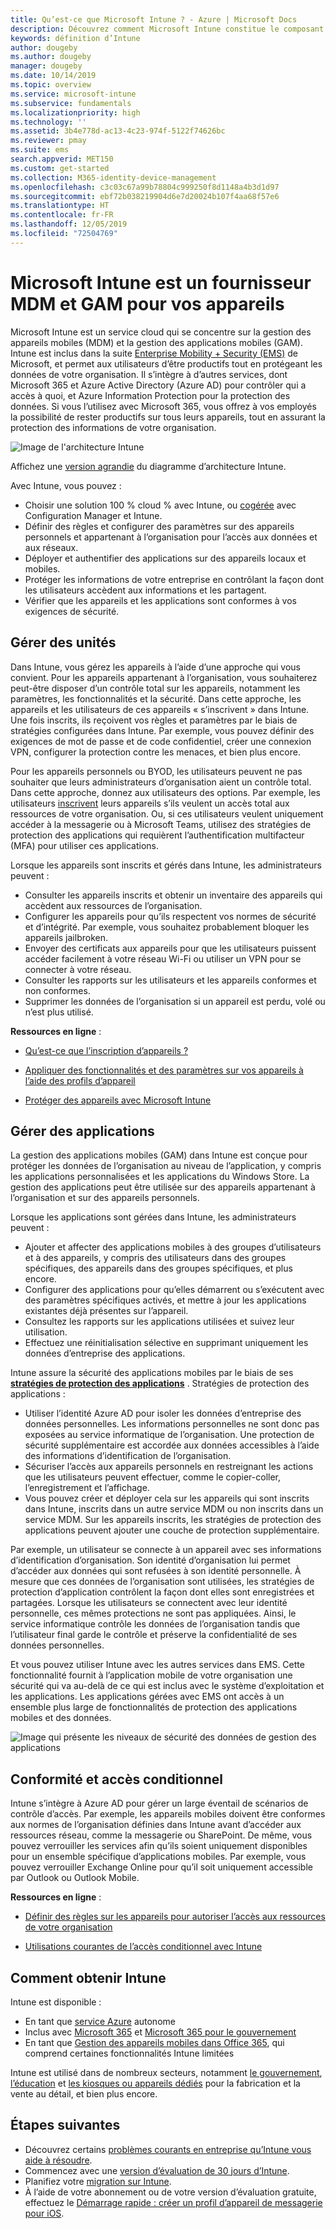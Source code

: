 ```yaml
---
title: Qu’est-ce que Microsoft Intune ? - Azure | Microsoft Docs
description: Découvrez comment Microsoft Intune constitue le composant de gestion des appareils mobiles (MDM) et de gestion des applications mobiles (MAM) de la solution Enterprise Mobility + Security, et comment il permet de protéger les données de l’entreprise.
keywords: définition d’Intune
author: dougeby
ms.author: dougeby
manager: dougeby
ms.date: 10/14/2019
ms.topic: overview
ms.service: microsoft-intune
ms.subservice: fundamentals
ms.localizationpriority: high
ms.technology: ''
ms.assetid: 3b4e778d-ac13-4c23-974f-5122f74626bc
ms.reviewer: pmay
ms.suite: ems
search.appverid: MET150
ms.custom: get-started
ms.collection: M365-identity-device-management
ms.openlocfilehash: c3c03c67a99b78804c999250f8d1148a4b3d1d97
ms.sourcegitcommit: ebf72b038219904d6e7d20024b107f4aa68f57e6
ms.translationtype: HT
ms.contentlocale: fr-FR
ms.lasthandoff: 12/05/2019
ms.locfileid: "72504769"
---
```

# <a name="microsoft-intune-is-an-mdm-and-mam-provider-for-your-devices"></a>Microsoft Intune est un fournisseur MDM et GAM pour vos appareils

Microsoft Intune est un service cloud qui se concentre sur la gestion des appareils mobiles (MDM) et la gestion des applications mobiles (GAM). Intune est inclus dans la suite [Enterprise Mobility + Security (EMS)](https://www.microsoft.com/microsoft-365/enterprise-mobility-security) de Microsoft, et permet aux utilisateurs d’être productifs tout en protégeant les données de votre organisation. Il s’intègre à d’autres services, dont Microsoft 365 et Azure Active Directory (Azure AD) pour contrôler qui a accès à quoi, et Azure Information Protection pour la protection des données. Si vous l’utilisez avec Microsoft 365, vous offrez à vos employés la possibilité de rester productifs sur tous leurs appareils, tout en assurant la protection des informations de votre organisation.

![Image de l'architecture Intune](./media/what-is-intune/intunearch_sm.png)

Affichez une [version agrandie](./media/what-is-intune/intunearchitecture.svg) du diagramme d’architecture Intune.

Avec Intune, vous pouvez :

- Choisir une solution 100 % cloud % avec Intune, ou [cogérée](https://docs.microsoft.com/sccm/comanage/overview) avec Configuration Manager et Intune.
- Définir des règles et configurer des paramètres sur des appareils personnels et appartenant à l’organisation pour l’accès aux données et aux réseaux.
- Déployer et authentifier des applications sur des appareils locaux et mobiles.
- Protéger les informations de votre entreprise en contrôlant la façon dont les utilisateurs accèdent aux informations et les partagent.
- Vérifier que les appareils et les applications sont conformes à vos exigences de sécurité.

## <a name="manage-devices"></a>Gérer des unités

Dans Intune, vous gérez les appareils à l’aide d’une approche qui vous convient. Pour les appareils appartenant à l’organisation, vous souhaiterez peut-être disposer d’un contrôle total sur les appareils, notamment les paramètres, les fonctionnalités et la sécurité. Dans cette approche, les appareils et les utilisateurs de ces appareils « s’inscrivent » dans Intune. Une fois inscrits, ils reçoivent vos règles et paramètres par le biais de stratégies configurées dans Intune. Par exemple, vous pouvez définir des exigences de mot de passe et de code confidentiel, créer une connexion VPN, configurer la protection contre les menaces, et bien plus encore.

Pour les appareils personnels ou BYOD, les utilisateurs peuvent ne pas souhaiter que leurs administrateurs d’organisation aient un contrôle total. Dans cette approche, donnez aux utilisateurs des options. Par exemple, les utilisateurs [inscrivent](../enrollment/device-enrollment.md) leurs appareils s’ils veulent un accès total aux ressources de votre organisation. Ou, si ces utilisateurs veulent uniquement accéder à la messagerie ou à Microsoft Teams, utilisez des stratégies de protection des applications qui requièrent l’authentification multifacteur (MFA) pour utiliser ces applications.

Lorsque les appareils sont inscrits et gérés dans Intune, les administrateurs peuvent :

- Consulter les appareils inscrits et obtenir un inventaire des appareils qui accèdent aux ressources de l’organisation.
- Configurer les appareils pour qu’ils respectent vos normes de sécurité et d’intégrité. Par exemple, vous souhaitez probablement bloquer les appareils jailbroken.
- Envoyer des certificats aux appareils pour que les utilisateurs puissent accéder facilement à votre réseau Wi-Fi ou utiliser un VPN pour se connecter à votre réseau.
- Consulter les rapports sur les utilisateurs et les appareils conformes et non conformes.
- Supprimer les données de l’organisation si un appareil est perdu, volé ou n’est plus utilisé.

**Ressources en ligne** :

- [Qu’est-ce que l’inscription d’appareils ?](../enrollment/device-enrollment.md)

- [Appliquer des fonctionnalités et des paramètres sur vos appareils à l’aide des profils d’appareil](../configuration/device-profiles.md)

- [Protéger des appareils avec Microsoft Intune](../protect/device-protect.md)

## <a name="manage-apps"></a>Gérer des applications

La gestion des applications mobiles (GAM) dans Intune est conçue pour protéger les données de l’organisation au niveau de l’application, y compris les applications personnalisées et les applications du Windows Store. La gestion des applications peut être utilisée sur des appareils appartenant à l’organisation et sur des appareils personnels.

Lorsque les applications sont gérées dans Intune, les administrateurs peuvent :

- Ajouter et affecter des applications mobiles à des groupes d’utilisateurs et à des appareils, y compris des utilisateurs dans des groupes spécifiques, des appareils dans des groupes spécifiques, et plus encore.
- Configurer des applications pour qu’elles démarrent ou s’exécutent avec des paramètres spécifiques activés, et mettre à jour les applications existantes déjà présentes sur l’appareil.
- Consultez les rapports sur les applications utilisées et suivez leur utilisation.
- Effectuez une réinitialisation sélective en supprimant uniquement les données d’entreprise des applications.

Intune assure la sécurité des applications mobiles par le biais de ses **[stratégies de protection des applications](../apps/app-protection-policy.md)** . Stratégies de protection des applications :

- Utiliser l’identité Azure AD pour isoler les données d’entreprise des données personnelles. Les informations personnelles ne sont donc pas exposées au service informatique de l’organisation. Une protection de sécurité supplémentaire est accordée aux données accessibles à l’aide des informations d’identification de l’organisation.
- Sécuriser l’accès aux appareils personnels en restreignant les actions que les utilisateurs peuvent effectuer, comme le copier-coller, l’enregistrement et l’affichage.
- Vous pouvez créer et déployer cela sur les appareils qui sont inscrits dans Intune, inscrits dans un autre service MDM ou non inscrits dans un service MDM. Sur les appareils inscrits, les stratégies de protection des applications peuvent ajouter une couche de protection supplémentaire.

Par exemple, un utilisateur se connecte à un appareil avec ses informations d’identification d’organisation. Son identité d’organisation lui permet d’accéder aux données qui sont refusées à son identité personnelle. À mesure que ces données de l’organisation sont utilisées, les stratégies de protection d’application contrôlent la façon dont elles sont enregistrées et partagées. Lorsque les utilisateurs se connectent avec leur identité personnelle, ces mêmes protections ne sont pas appliquées. Ainsi, le service informatique contrôle les données de l’organisation tandis que l’utilisateur final garde le contrôle et préserve la confidentialité de ses données personnelles.

Et vous pouvez utiliser Intune avec les autres services dans EMS. Cette fonctionnalité fournit à l’application mobile de votre organisation une sécurité qui va au-delà de ce qui est inclus avec le système d’exploitation et les applications. Les applications gérées avec EMS ont accès à un ensemble plus large de fonctionnalités de protection des applications mobiles et des données.

![Image qui présente les niveaux de sécurité des données de gestion des applications](./media/what-is-intune/managing-mobile-apps.png)

## <a name="compliance-and-conditional-access"></a>Conformité et accès conditionnel

Intune s’intègre à Azure AD pour gérer un large éventail de scénarios de contrôle d’accès. Par exemple, les appareils mobiles doivent être conformes aux normes de l’organisation définies dans Intune avant d’accéder aux ressources réseau, comme la messagerie ou SharePoint. De même, vous pouvez verrouiller les services afin qu’ils soient uniquement disponibles pour un ensemble spécifique d’applications mobiles. Par exemple, vous pouvez verrouiller Exchange Online pour qu’il soit uniquement accessible par Outlook ou Outlook Mobile.

**Ressources en ligne** :

- [Définir des règles sur les appareils pour autoriser l’accès aux ressources de votre organisation](../protect/device-compliance-get-started.md)

- [Utilisations courantes de l’accès conditionnel avec Intune](../protect/conditional-access-intune-common-ways-use.md)

## <a name="how-to-get-intune"></a>Comment obtenir Intune

Intune est disponible :

- En tant que [service Azure](https://go.microsoft.com/fwlink/?linkid=2090973) autonome
- Inclus avec [Microsoft 365](https://www.microsoft.com/microsoft-365/enterprise-mobility-security/microsoft-intune) et [Microsoft 365 pour le gouvernement](https://www.microsoft.com/microsoft-365/government)
- En tant que [Gestion des appareils mobiles dans Office 365](https://support.office.com/article/choose-between-mdm-for-office-365-and-microsoft-intune-c93d9ab9-efb2-4349-9b93-30c30562ee22), qui comprend certaines fonctionnalités Intune limitées

Intune est utilisé dans de nombreux secteurs, notamment [le gouvernement](https://docs.microsoft.com/enterprise-mobility-security/solutions/ems-govt-service-description), [l’éducation](https://www.microsoft.com/en-us/education/intune) et [les kiosques ou appareils dédiés](../configuration/kiosk-settings.md) pour la fabrication et la vente au détail, et bien plus encore.

## <a name="next-steps"></a>Étapes suivantes

- Découvrez certains [problèmes courants en entreprise qu’Intune vous aide à résoudre](https://docs.microsoft.com/intune/common-scenarios).
- Commencez avec une [version d’évaluation de 30 jours d’Intune](free-trial-sign-up.md).
- Planifiez votre [migration sur Intune](migration-guide.md).
- À l’aide de votre abonnement ou de votre version d’évaluation gratuite, effectuez le [Démarrage rapide : créer un profil d’appareil de messagerie pour iOS](../configuration/quickstart-email-profile.md).
